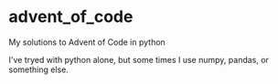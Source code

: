 # advent_of_code
My solutions to Advent of Code in python

I've tryed with python alone, but some times I use numpy, pandas, or something else.
